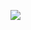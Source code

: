 [![](https://mermaid.ink/img/pako:eNqFUsFO4zAQ_ZWRz0C3LRTIgQPavXAApHBaRUJTe5JYJLaxx2VR1X_fcVO66mqlVQ6x33t6743GW6W9IVWpRO-ZnKbvFruIY-PKFzCy1TagY7iP_iNRPAVripuCNe5Aw_nd3QGt4PmpfgFHH6_OM72mgEX4KGeItusZfPvlWsFLT7A-eCSWiAT0i3Rm6zpgIR9wg7WONjCUyoIhQ_BJhIWWGBgpJeyE8nsoHcuhZrtByf3T97TGV-PpDyF6LV6U9ralPaAzgMYksFz8H-qnx2Jj6L_e_xxxmo2m7hqHYY36DdrsxM27abhIYh8nSQ5GMsy-S4I2-vFkRHWmRoojWiOr3DYOoFHCj9SoSo4G41ujGrcTHWb29afTquKY6UxFn7teVS0OSW5TzuERHFHZ9U_vx79UP4xlH4_g4FHqqmqr-DOUJ9XZxBKovWttV_AcB4F75pCq2azQF53lPq8vtB9nyZpe9t5vblez1WJ1g4slra6XeLVcGr2e3960i8t5a66_zReodrvdbw70-pM?type=png)](https://mermaid.live/edit#pako:eNqFUsFO4zAQ_ZWRz0C3LRTIgQPavXAApHBaRUJTe5JYJLaxx2VR1X_fcVO66mqlVQ6x33t6743GW6W9IVWpRO-ZnKbvFruIY-PKFzCy1TagY7iP_iNRPAVripuCNe5Aw_nd3QGt4PmpfgFHH6_OM72mgEX4KGeItusZfPvlWsFLT7A-eCSWiAT0i3Rm6zpgIR9wg7WONjCUyoIhQ_BJhIWWGBgpJeyE8nsoHcuhZrtByf3T97TGV-PpDyF6LV6U9ralPaAzgMYksFz8H-qnx2Jj6L_e_xxxmo2m7hqHYY36DdrsxM27abhIYh8nSQ5GMsy-S4I2-vFkRHWmRoojWiOr3DYOoFHCj9SoSo4G41ujGrcTHWb29afTquKY6UxFn7teVS0OSW5TzuERHFHZ9U_vx79UP4xlH4_g4FHqqmqr-DOUJ9XZxBKovWttV_AcB4F75pCq2azQF53lPq8vtB9nyZpe9t5vblez1WJ1g4slra6XeLVcGr2e3960i8t5a66_zReodrvdbw70-pM)